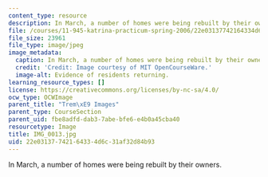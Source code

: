 ```yaml
---
content_type: resource
description: In March, a number of homes were being rebuilt by their owners.
file: /courses/11-945-katrina-practicum-spring-2006/22e03137742164334d6c31af32d84b93_IMG_0013.jpg
file_size: 23961
file_type: image/jpeg
image_metadata:
  caption: In March, a number of homes were being rebuilt by their owners.
  credit: 'Credit: Image courtesy of MIT OpenCourseWare.'
  image-alt: Evidence of residents returning.
learning_resource_types: []
license: https://creativecommons.org/licenses/by-nc-sa/4.0/
ocw_type: OCWImage
parent_title: "Trem\xE9 Images"
parent_type: CourseSection
parent_uid: fbe8adfd-dab3-7abe-bfe6-e4b0a45cba40
resourcetype: Image
title: IMG_0013.jpg
uid: 22e03137-7421-6433-4d6c-31af32d84b93
---
```

In March, a number of homes were being rebuilt by their owners.